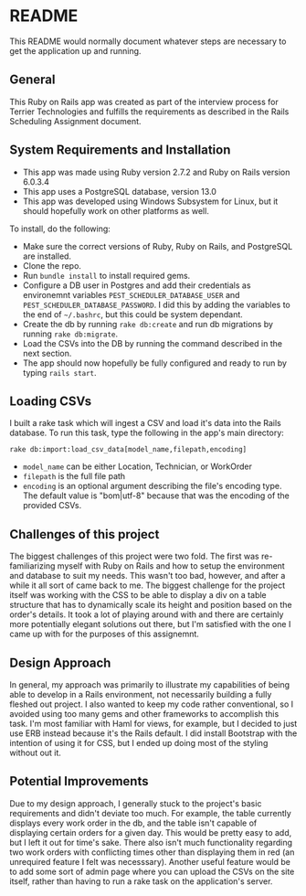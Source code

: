 # README

This README would normally document whatever steps are necessary to get the
application up and running.

## General
This Ruby on Rails app was created as part of the interview process for Terrier Technologies and fulfills the requirements as described in the Rails Scheduling Assignment document.

## System Requirements and Installation
* This app was made using Ruby version 2.7.2 and Ruby on Rails version 6.0.3.4
* This app uses a PostgreSQL database, version 13.0
* This app was developed using Windows Subsystem for Linux, but it should hopefully work on other platforms as well.

To install, do the following:
* Make sure the correct versions of Ruby, Ruby on Rails, and PostgreSQL are installed.
* Clone the repo.
* Run ``bundle install`` to install required gems.
* Configure a DB user in Postgres and add their credentials as environemnt variables ``PEST_SCHEDULER_DATABASE_USER`` and ``PEST_SCHEDULER_DATABASE_PASSWORD``. I did this by adding the variables to the end of ``~/.bashrc``, but this could be system dependant.
* Create the db by running ``rake db:create`` and run db migrations by running ``rake db:migrate``.
* Load the CSVs into the DB by running the command described in the next section.
* The app should now hopefully be fully configured and ready to run by typing ``rails start``.


## Loading CSVs
I built a rake task which will ingest a CSV and load it's data into the Rails database. To run this task, type the following in the app's main directory:

```
rake db:import:load_csv_data[model_name,filepath,encoding]
```
* ``model_name`` can be either Location, Technician, or WorkOrder
* ``filepath`` is the full file path
* ``encoding`` is an optional argument describing the file's encoding type. The default value is "bom|utf-8" because that was the encoding of the provided CSVs.

## Challenges of this project
The biggest challenges of this project were two fold. The first was re-familiarizing myself with Ruby on Rails and how to setup the environment and database to suit my needs. This wasn't too bad, however, and after a while it all sort of came back to me. The biggest challenge for the project itself was working with the CSS to be able to display a div on a table structure that has to dynamically scale its height and position based on the order's details. It took a lot of playing around with and there are certainly more potentially elegant solutions out there, but I'm satisfied with the one I came up with for the purposes of this assignemnt.

## Design Approach 
In general, my approach was primarily to illustrate my capabilities of being able to develop in a Rails environment, not necessarily building a fully fleshed out project. I also wanted to keep my code rather conventional, so I avoided using too many gems and other frameworks to accomplish this task. I'm most familiar with Haml for views, for example, but I decided to just use ERB instead because it's the Rails default. I did install Bootstrap with the intention of using it for CSS, but I ended up doing most of the styling without out it.

## Potential Improvements
Due to my design approach, I generally stuck to the project's basic requirements and didn't deviate too much. For example, the table currently displays every work order in the db, and the table isn't capable of displaying certain orders for a given day. This would be pretty easy to add, but I left it out for time's sake. There also isn't much functionality regarding two work orders with conflicting times other than displaying them in red (an unrequired feature I felt was necesssary). Another useful feature would be to add some sort of admin page where you can upload the CSVs on the site itself, rather than having to run a rake task on the application's server.
